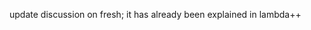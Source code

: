 <!-- Copyright (c) 2016 K Team. All Rights Reserved. -->

update discussion on fresh; it has already been explained in lambda++